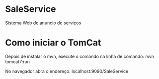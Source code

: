 # SaleService
Sistema Web de anuncio de serviços

# Como iniciar o TomCat
Depois de instalar o mvn, execute o comando na linha de comando: mvn tomcat7:run

No navegador abra o endereço: localhost:9090/SaleService